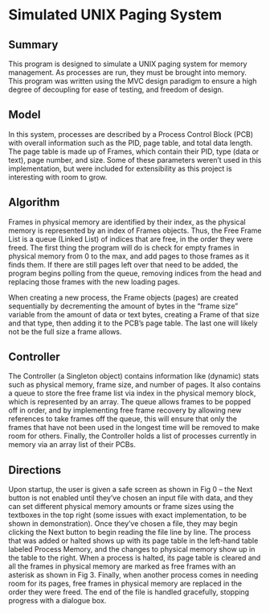 # Simulated UNIX Paging System
## Summary
This program is designed to simulate a UNIX paging system for memory management. As processes are run, they must be brought into memory. This program was written using the MVC design paradigm to ensure a high degree of decoupling for ease of testing, and freedom of design.

## Model
In this system, processes are described by a Process Control Block (PCB) with overall information such as the PID, page table, and total data length. The page table is made up of Frames, which contain their PID, type (data or text), page number, and size. Some of these parameters weren’t used in this implementation, but were included for extensibility as this project is interesting with room to grow.

## Algorithm
Frames in physical memory are identified by their index, as the physical memory is represented by an index of Frames objects. Thus, the Free Frame List is a queue (Linked List) of indices that are free, in the order they were freed. The first thing the program will do is check for empty frames in physical memory from 0 to the max, and add pages to those frames as it finds them. If there are still pages left over that need to be added, the program begins polling from the queue, removing indices from the head and replacing those frames with the new loading pages. 

When creating a new process, the Frame objects (pages) are created sequentially by decrementing the amount of bytes in the “frame size” variable from the amount of data or text bytes, creating a Frame of that size and that type, then adding it to the PCB’s page table. The last one will likely not be the full size a frame allows.

## Controller
The Controller (a Singleton object) contains information like (dynamic) stats such as physical memory, frame size, and number of pages. It also contains a queue to store the free frame list via index in the physical memory block, which is represented by an array. The queue allows frames to be popped off in order, and by implementing free frame recovery by allowing new references to take frames off the queue, this will ensure that only the frames that have not been used in the longest time will be removed to make room for others. Finally, the Controller holds a list of processes currently in memory via an array list of their PCBs.

## Directions
Upon startup, the user is given a safe screen as shown in Fig 0 – the Next button is not enabled until they’ve chosen an input file with data, and they can set different physical memory amounts or frame sizes using the textboxes in the top right (some issues with exact implementation, to be shown in demonstration). Once they’ve chosen a file, they may begin clicking the Next button to begin reading the file line by line. The process that was added or halted shows up with its page table in the left-hand table labeled Process Memory, and the changes to physical memory show up in the table to the right. When a process is halted, its page table is cleared and all the frames in physical memory are marked as free frames with an asterisk as shown in Fig 3. Finally, when another process comes in needing room for its pages, free frames in physical memory are replaced in the order they were freed. The end of the file is handled gracefully, stopping progress with a dialogue box.
